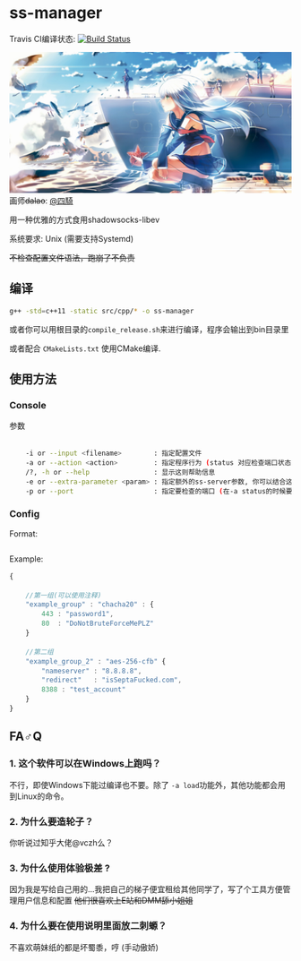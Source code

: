 # ss-manager

Travis CI编译状态: [![Build Status](https://travis-ci.org/LBYPatrick/yamato.svg?branch=master)](https://travis-ci.org/LBYPatrick/yamato)

![README_PIC](./resources/readme_pic.jpg)
画师~~dalao~~: [@四騎](https://www.pixiv.net/member.php?id=)

用一种优雅的方式食用shadowsocks-libev

系统要求: Unix (需要支持Systemd)

~~不检查配置文件语法，跑崩了不负责~~

## 编译

```bash
g++ -std=c++11 -static src/cpp/* -o ss-manager
```

或者你可以用根目录的``compile_release.sh``来进行编译，程序会输出到bin目录里

或者配合 ``CMakeLists.txt`` 使用CMake编译.

## 使用方法

### Console

参数
```bash

    -i or --input <filename>        : 指定配置文件
    -a or --action <action>         : 指定程序行为 (status 对应检查端口状态, load 对应加载配置, unload 对应卸载配置)
    /?, -h or --help                : 显示这则帮助信息
    -e or --extra-parameter <param> : 指定额外的ss-server参数, 你可以结合这个开启UDP转发和HTTP/TLS混淆，因为一些功能只有少数人需要，所以加了这个功能
    -p or --port                    : 指定要检查的端口 (在-a status的时候要用到，具体行为就是显示用户进程的PID和完整的ss-server日志)

```

### Config

Format:

```yaml

```

Example:

```javascript
{

    //第一组(可以使用注释)
    "example_group" : "chacha20" : {
        443 : "password1",
        80  : "DoNotBruteForceMePLZ"
    }

    //第二组
    "example_group_2" : "aes-256-cfb" {
        "nameserver" : "8.8.8.8",
        "redirect"   : "isSeptaFucked.com",
        8388 : "test_account"
    }
}
```

## FA♂Q

### 1. 这个软件可以在Windows上跑吗？

不行，即使Windows下能过编译也不要。除了 ``-a load``功能外，其他功能都会用到Linux的命令。

### 2. 为什么要造轮子？

你听说过知乎大佬@vczh么？

### 3. 为什么使用体验极差 ?

因为我是写给自己用的...我把自己的梯子便宜租给其他同学了，写了个工具方便管理用户信息和配置 ~~他们很喜欢上E站和DMM舔小姐姐~~

### 4. 为什么要在使用说明里面放二刺螈？

不喜欢萌妹纸的都是坏蜀黍，哼 (手动傲娇)